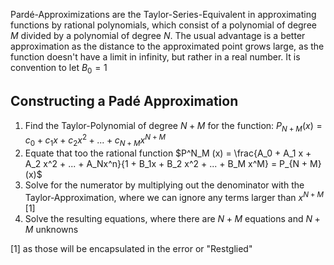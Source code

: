 Pardé-Approximizations are the Taylor-Series-Equivalent in approximating functions by rational polynomials, which consist of a polynomial of degree $M$ divided by a polynomial of degree $N$. The usual advantage is a better approximation as the distance to the approximated point grows large, as the function doesn't have a limit in infinity, but rather in a real number.
It is convention to let $B_0 = 1$ 
## Constructing a Padé Approximation
1. Find the Taylor-Polynomial of degree $N + M$ for the function: $P_{N + M}(x) = c_0 + c_1x + c_2 x^2 + ... + c_{N + M}x^{N + M}$  
2. Equate that too the rational function $P^N_M (x) = \frac{A_0 + A_1 x + A_2 x^2 + ... + A_Nx^n}{1 + B_1x + B_2 x^2 + ... + B_M x^M} = P_{N + M}(x)$
3. Solve for the numerator by multiplying out the denominator with the Taylor-Approximation, where we can ignore any terms larger than $x^{N + M}$ [1]
4. Solve the resulting equations, where there are $N + M$ equations and $N + M$ unknowns


[1] as those will be encapsulated in the error or "Restglied"
